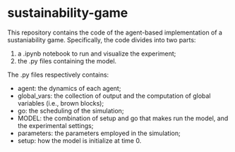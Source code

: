 # sustainability-game

This repository contains the code of the agent-based implementation of a sustaniability game. Specifically, the code divides into two parts:
1. a .ipynb notebook to run and visualize the experiment;
2. the .py files containing the model.

The .py files respectively contains:
* agent: the dynamics of each agent;
* global_vars: the collection of output and the computation of global variables (i.e., brown blocks);
* go: the scheduling of the simulation;
* MODEL: the combination of setup and go that makes run the model, and the experimental settings;
* parameters: the parameters employed in the simulation;
* setup: how the model is initialize at time 0.
